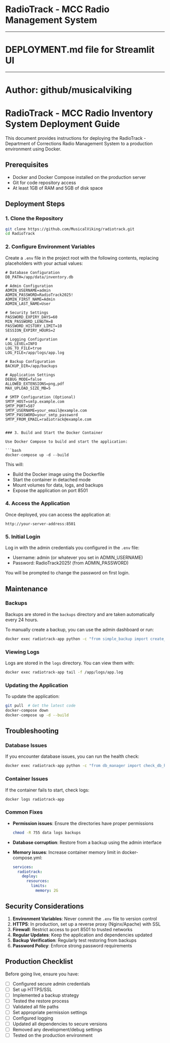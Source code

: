 # RadioTrack - MCC Radio Management System

---

# DEPLOYMENT.md file for Streamlit UI

---

# Author: github/musicalviking

# RadioTrack - MCC Radio Inventory System Deployment Guide

This document provides instructions for deploying the RadioTrack - Department of Corrections Radio Management System to a production environment using Docker.

## Prerequisites

- Docker and Docker Compose installed on the production server
- Git for code repository access
- At least 1GB of RAM and 5GB of disk space

## Deployment Steps

### 1. Clone the Repository

```bash
git clone https://github.com/MusicalViking/radiotrack.git
cd RadioTrack
```

### 2. Configure Environment Variables

Create a `.env` file in the project root with the following contents, replacing placeholders with your actual values:
```
# Database Configuration
DB_PATH=/app/data/inventory.db

# Admin Configuration
ADMIN_USERNAME=admin
ADMIN_PASSWORD=RadioTrack2025!
ADMIN_FIRST_NAME=Admin
ADMIN_LAST_NAME=User

# Security Settings
PASSWORD_EXPIRY_DAYS=60
MIN_PASSWORD_LENGTH=8
PASSWORD_HISTORY_LIMIT=10
SESSION_EXPIRY_HOURS=2

# Logging Configuration
LOG_LEVEL=INFO
LOG_TO_FILE=true
LOG_FILE=/app/logs/app.log

# Backup Configuration
BACKUP_DIR=/app/backups

# Application Settings
DEBUG_MODE=false
ALLOWED_EXTENSIONS=png,pdf
MAX_UPLOAD_SIZE_MB=5

# SMTP Configuration (Optional)
SMTP_HOST=smtp.example.com
SMTP_PORT=587
SMTP_USERNAME=your_email@example.com
SMTP_PASSWORD=your_smtp_password
SMTP_FROM_EMAIL=radiotrack@example.com
```
```

### 3. Build and Start the Docker Container

Use Docker Compose to build and start the application:

```bash
docker-compose up -d --build
```

This will:

- Build the Docker image using the Dockerfile
- Start the container in detached mode
- Mount volumes for data, logs, and backups
- Expose the application on port 8501

### 4. Access the Application

Once deployed, you can access the application at:

```
http://your-server-address:8501
```

### 5. Initial Login

Log in with the admin credentials you configured in the `.env` file:

- Username: admin (or whatever you set in ADMIN_USERNAME)
- Password: RadioTrack2025! (from ADMIN_PASSWORD)

You will be prompted to change the password on first login.

## Maintenance

### Backups

Backups are stored in the `backups` directory and are taken automatically every 24 hours.

To manually create a backup, you can use the admin dashboard or run:

```bash
docker exec radiotrack-app python -c "from simple_backup import create_backup; create_backup()"
```

### Viewing Logs

Logs are stored in the `logs` directory. You can view them with:

```bash
docker exec radiotrack-app tail -f /app/logs/app.log
```

### Updating the Application

To update the application:

```bash
git pull  # Get the latest code
docker-compose down
docker-compose up -d --build
```

## Troubleshooting

### Database Issues

If you encounter database issues, you can run the health check:

```bash
docker exec radiotrack-app python -c "from db_manager import check_db_health; print(check_db_health())"
```

### Container Issues

If the container fails to start, check logs:

```bash
docker logs radiotrack-app
```

### Common Fixes

- **Permission issues**: Ensure the directories have proper permissions

  ```bash
  chmod -R 755 data logs backups
  ```

- **Database corruption**: Restore from a backup using the admin interface

- **Memory issues**: Increase container memory limit in docker-compose.yml:
  ```yaml
  services:
    radiotrack:
      deploy:
        resources:
          limits:
            memory: 2G
  ```

## Security Considerations

1. **Environment Variables**: Never commit the `.env` file to version control
2. **HTTPS**: In production, set up a reverse proxy (Nginx/Apache) with SSL
3. **Firewall**: Restrict access to port 8501 to trusted networks
4. **Regular Updates**: Keep the application and dependencies updated
5. **Backup Verification**: Regularly test restoring from backups
6. **Password Policy**: Enforce strong password requirements

## Production Checklist

Before going live, ensure you have:

- [ ] Configured secure admin credentials
- [ ] Set up HTTPS/SSL
- [ ] Implemented a backup strategy
- [ ] Tested the restore process
- [ ] Validated all file paths
- [ ] Set appropriate permission settings
- [ ] Configured logging
- [ ] Updated all dependencies to secure versions
- [ ] Removed any development/debug settings
- [ ] Tested on the production environment
